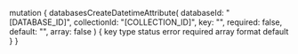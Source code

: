 mutation {
    databasesCreateDatetimeAttribute(
        databaseId: "[DATABASE_ID]",
        collectionId: "[COLLECTION_ID]",
        key: "",
        required: false,
        default: "",
        array: false
    ) {
        key
        type
        status
        error
        required
        array
        format
        default
    }
}
